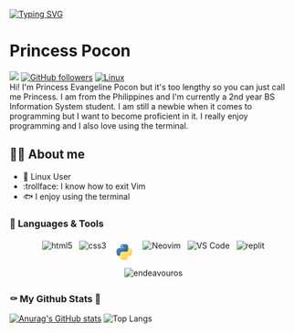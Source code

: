 [![Typing SVG](https://readme-typing-svg.herokuapp.com?color=%23FF2BB0&vCenter=true&lines=%F0%9F%91%8B++I'm+Princess+Pocon;I+love+programming!+%F0%9F%A5%B2+;but+programming+doesn't+love+me+%F0%9F%98%AD++)](https://git.io/typing-svg)

# Princess Pocon
![](https://visitor-badge.laobi.icu/badge?page_id=prxncxss03) [![GitHub followers](https://img.shields.io/github/followers/prxncxss03.svg?style=social&label=Follow&maxAge=2592000)](https://github.com/prxncxss03?tab=followers) [![Linux](https://svgshare.com/i/Zhy.svg)](https://svgshare.com/i/Zhy.svg)  
Hi! I'm Princess Evangeline Pocon but it's too lengthy so you can just call me Princess. I am from the Philippines and I'm currently a 2nd year BS Information System student. I am still a newbie when it comes to programming but I want to become proficient in it. I really enjoy programming and I also love using the terminal.

## :frowning_woman: About me
- :penguin: Linux User
- :trollface: I know how to exit Vim
- :fish: I enjoy using the terminal

### :toolbox: Languages & Tools
<p align="center">
<img src="https://user-images.githubusercontent.com/84000523/139789758-53cb144c-4b0e-49ad-b4a2-35a5d2f7d5f1.png" alt="html5" height="40" style="vertical-align:top; margin:4px">
<img src="https://user-images.githubusercontent.com/84000523/139791090-918552d3-07a9-460f-b7a0-25720022bdd9.png" alt="css3" height="40" style="vertical-align:top; margin:4px">
 <img src="https://raw.githubusercontent.com/github/explore/80688e429a7d4ef2fca1e82350fe8e3517d3494d/topics/python/python.png" alt="Python" height="40" style="vertical-align:top; margin:4px">
<img src="https://user-images.githubusercontent.com/84000523/139790575-ebed2c59-9bf5-4a85-bc2c-e88afdf0a54f.png" alt="Neovim" height="40" style="vertical-align:top; margin:4px">
<img src="https://user-images.githubusercontent.com/84000523/139789853-68f90141-552d-4e79-a4b1-66a711fc921f.png" alt="VS Code" height="40" style="vertical-align:top; margin:4px">
<img src="https://user-images.githubusercontent.com/84000523/139789942-d80c4c7a-16e7-4f63-99c8-1191c19144a3.png" alt="replit" height="40" style="vertical-align:top; margin:4px">
<img src="https://user-images.githubusercontent.com/84000523/139790368-62efdabd-ba14-4245-9c5b-6a78b8db26d2.png" alt="endeavouros" height="40" style="vertical-align:top; margin:4px">
</p>

### :coffin: My Github Stats :eyes:
[![Anurag's GitHub stats](https://github-readme-stats.vercel.app/api?username=prxncxss03&theme=synthwave)](https://github.com/anuraghazra/github-readme-stats) 
![Top Langs](https://github-readme-stats.vercel.app/api/top-langs/?username=prxncxss03&theme=synthwave)


<!--
**prxncxss03/prxncxss03** is a ✨ _special_ ✨ repository because its `README.md` (this file) appears on your GitHub profile.

Here are some ideas to get you started:

- 🔭 I’m currently working on ...
- 🌱 I’m currently learning ...
- 👯 I’m looking to collaborate on ...
- 🤔 I’m looking for help with ...
- 💬 Ask me about ...
- 📫 How to reach me: ...
- 😄 Pronouns: ...
- ⚡ Fun fact: ...
-->
